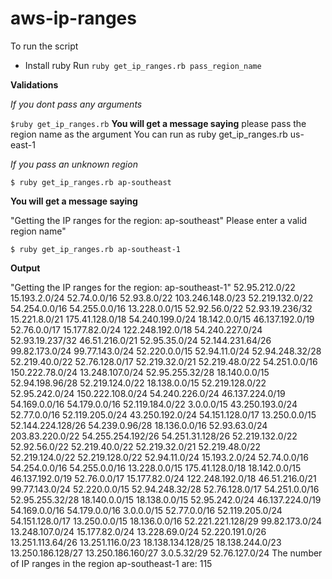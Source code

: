 # aws-ip-ranges

To run the script
- Install ruby
Run `ruby get_ip_ranges.rb pass_region_name`

**Validations**

*If you dont pass any arguments*

`$ruby get_ip_ranges.rb`
**You will get a message saying**
please pass the region name as the argument
You can run as ruby get_ip_ranges.rb us-east-1

*If you pass an unknown region*

`$ ruby get_ip_ranges.rb ap-southeast`

**You will get a message saying**

"Getting the IP ranges for the region: ap-southeast"
 Please enter a valid region name"

`$ ruby get_ip_ranges.rb ap-southeast-1`

**Output** 

"Getting the IP ranges for the region: ap-southeast-1"
52.95.212.0/22
15.193.2.0/24
52.74.0.0/16
52.93.8.0/22
103.246.148.0/23
52.219.132.0/22
54.254.0.0/16
54.255.0.0/16
13.228.0.0/15
52.92.56.0/22
52.93.19.236/32
15.221.8.0/21
175.41.128.0/18
54.240.199.0/24
18.142.0.0/15
46.137.192.0/19
52.76.0.0/17
15.177.82.0/24
122.248.192.0/18
54.240.227.0/24
52.93.19.237/32
46.51.216.0/21
52.95.35.0/24
52.144.231.64/26
99.82.173.0/24
99.77.143.0/24
52.220.0.0/15
52.94.11.0/24
52.94.248.32/28
52.219.40.0/22
52.76.128.0/17
52.219.32.0/21
52.219.48.0/22
54.251.0.0/16
150.222.78.0/24
13.248.107.0/24
52.95.255.32/28
18.140.0.0/15
52.94.198.96/28
52.219.124.0/22
18.138.0.0/15
52.219.128.0/22
52.95.242.0/24
150.222.108.0/24
54.240.226.0/24
46.137.224.0/19
54.169.0.0/16
54.179.0.0/16
52.119.184.0/22
3.0.0.0/15
43.250.193.0/24
52.77.0.0/16
52.119.205.0/24
43.250.192.0/24
54.151.128.0/17
13.250.0.0/15
52.144.224.128/26
54.239.0.96/28
18.136.0.0/16
52.93.63.0/24
203.83.220.0/22
54.255.254.192/26
54.251.31.128/26
52.219.132.0/22
52.92.56.0/22
52.219.40.0/22
52.219.32.0/21
52.219.48.0/22
52.219.124.0/22
52.219.128.0/22
52.94.11.0/24
15.193.2.0/24
52.74.0.0/16
54.254.0.0/16
54.255.0.0/16
13.228.0.0/15
175.41.128.0/18
18.142.0.0/15
46.137.192.0/19
52.76.0.0/17
15.177.82.0/24
122.248.192.0/18
46.51.216.0/21
99.77.143.0/24
52.220.0.0/15
52.94.248.32/28
52.76.128.0/17
54.251.0.0/16
52.95.255.32/28
18.140.0.0/15
18.138.0.0/15
52.95.242.0/24
46.137.224.0/19
54.169.0.0/16
54.179.0.0/16
3.0.0.0/15
52.77.0.0/16
52.119.205.0/24
54.151.128.0/17
13.250.0.0/15
18.136.0.0/16
52.221.221.128/29
99.82.173.0/24
13.248.107.0/24
15.177.82.0/24
13.228.69.0/24
52.220.191.0/26
13.251.113.64/26
13.251.116.0/23
18.138.134.128/25
18.138.244.0/23
13.250.186.128/27
13.250.186.160/27
3.0.5.32/29
52.76.127.0/24
The number of IP ranges in the region ap-southeast-1 are: 115
